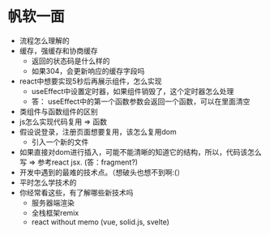 # 帆软一面

- 流程怎么理解的
- 缓存，强缓存和协商缓存
  - 返回的状态码是什么样的
  - 如果304，会更新响应的缓存字段吗
- react中想要实现5秒后再展示组件，怎么实现
  - useEffect中设置定时器，如果组件销毁了，这个定时器怎么处理
  - 答： useEffect中的第一个函数参数会返回一个函数，可以在里面清空
- 类组件与函数组件的区别
- js怎么实现代码复用 => 函数
- 假设说登录，注册页面想要复用，该怎么复用dom
  - 引入一个新的文件
- 如果直接对dom进行插入，可能不能清晰的知道它的结构，所以，代码该怎么写 => 参考react jsx.  (答：fragment?)
- 开发中遇到的最难的技术点。（想破头也想不到啊:(）
- 平时怎么学技术的
- 你经常看这些，有了解哪些新技术吗
  - 服务器端渲染
  - 全栈框架remix
  - react without memo (vue, solid.js, svelte)